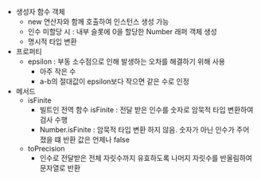 - 생성자 함수 객체
  - new 연산자와 함께 호출하여 인스턴스 생성 가능
  - 인수 미할당 시 : 내부 슬롯에 0을 할당한 Number 래퍼 객체 생성
  - 명시적 타입 변환
- 프로퍼티
  - epsilon : 부동 소수점으로 인해 발생하는 오차를 해결하기 위해 사용
    - 아주 작은 수
    - a-b의 절대값이 epsilon보다 작으면 같은 수로 인정
- 메서드
  - isFinite
    - 빌트인 전역 함수 isFinite : 전달 받은 인수를 숫자로 암묵적 타입 변환하여 검사 수행
    - Number.isFinite : 암묵적 타입 변환 하지 않음. 숫자가 아닌 인수가 주어졌을 떄 반환 값은 언제나 false
  - toPrecision
    - 인수로 전달받은 전체 자릿수까지 유효하도록 나머지 자릿수를 반올림하여 문자열로 반환
